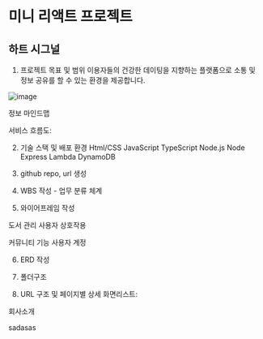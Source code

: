 <h1>미니 리액트 프로젝트</h1>

<h2>하트 시그널</h2>

1. 프로젝트 목표 및 범위
   이용자들의 건강한 데이팅을 지향하는 플랫폼으로 소통 및 정보 공유를 할 수 있는 환경을 제공합니다.

![image](https://github.com/user-attachments/assets/804eb2b0-cac6-40cf-8947-45b897b2c363)

정보 마인드맵

서비스 흐름도:

2. 기술 스택 및 배포 환경
   Html/CSS JavaScript TypeScript Node.js
   Node Express
   Lambda DynamoDB

3. github repo, url 생성

4. WBS 작성 - 업무 분류 체계

5. 와이어프레임 작성

도서 관리 사용자 상호작용

커뮤니티 기능 사용자 계정

6. ERD 작성

7. 폴더구조
8. URL 구조 및 페이지별 상세
   화면리스트:

회사소개

sadasas
